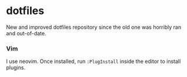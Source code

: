 # dotfiles
New and improved dotfiles repository since the old one was horribly ran and out-of-date.

### Vim
I use neovim. Once installed, run `:PlugInstall` inside the editor to install plugins.
